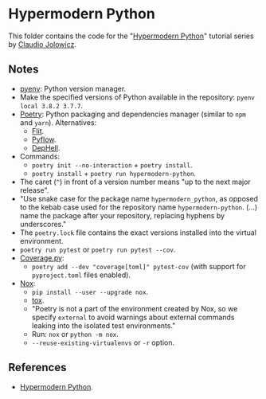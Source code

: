 # Hypermodern Python

This folder contains the code for the "[Hypermodern Python](https://cjolowicz.github.io/posts/hypermodern-python-01-setup/)" tutorial series by [Claudio Jolowicz](https://cjolowicz.github.io/).

## Notes

- [pyenv](https://github.com/pyenv/pyenv): Python version manager.
- Make the specified versions of Python available in the repository: `pyenv local 3.8.2 3.7.7`.
- [Poetry](https://python-poetry.org/): Python packaging and dependencies manager (similar to `npm` and `yarn`). Alternatives:
  - [Flit](https://github.com/takluyver/flit).
  - [Pyflow](https://github.com/David-OConnor/pyflow).
  - [DepHell](https://dephell.org/).
- Commands:
  - `poetry init --no-interaction` + `poetry install`.
  - `poetry install` + `poetry run hypermodern-python`.
- The caret (`^`) in front of a version number means "up to the next major release".
- "Use snake case for the package name `hypermodern_python`, as opposed to the kebab case used for the repository name `hypermodern-python`. (...) name the package after your repository, replacing hyphens by underscores."
- The `poetry.lock` file contains the exact versions installed into the virtual environment.
- `poetry run pytest` or `poetry run pytest --cov`.
- [Coverage.py](https://coverage.readthedocs.io/):
  - `poetry add --dev "coverage[toml]" pytest-cov` (with support for `pyproject.toml` files enabled).
- [Nox](https://nox.thea.codes/):
  - `pip install --user --upgrade nox`.
  - [tox](https://tox.readthedocs.io/).
  - "Poetry is not a part of the environment created by Nox, so we specify `external` to avoid warnings about external commands leaking into the isolated test environments."
  - Run: `nox` or `python -m nox`.
  - `--reuse-existing-virtualenvs` or `-r` option.

## References

- [Hypermodern Python](https://cjolowicz.github.io/posts/hypermodern-python-01-setup/).
